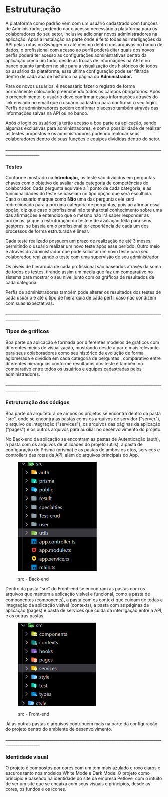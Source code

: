 # Estruturação

A plataforma como padrão vem com um usuário cadastrado com funções de Administrador, podendo dar o acesso necessário a plataforma para os colaboradores do seu setor, inclusive adicionar novos administradores na aplicação. Após a instalação na parte onde é feito todas as interligações da API pelas rotas no Swagger ou até mesmo dentro dos arquivos no banco de dados, o profissional com acesso ao perfil poderá ditar quais dos novos perfis poderá ter acesso as configurações administrativas dentro da aplicação como um todo, desde as trocas de informações na API e no banco quanto também no site para a visualização dos históricos de todos os usuários da plataforma, essa ultima configuração pode ser filtrada dentro de cada aba de histórico na página do **Administrador.**

Para os novos usuários, é necessário fazer o registro de forma normalmente colocando preenchendo todos os campos obrigatórios. Após o preenchimento, o usuário deve confirmar essas informações através do link enviado no email que o usuário cadastrou para confirmar o seu login. Perfis de administradores podem confirmar o acesso também através das informações salvas na API ou no banco.

Após o login os usuários já terão acesso a boa parte da aplicação, sendo algumas exclusivas para administradores, e com a possibilidade de realizar os testes propostos e os administradores podendo realocar seus colaboradores dentro de suas funções e equipes divididas dentro do setor.

\_\_\_\_\_\_\_\_\_\_\_\_\_\_\_\_\_\_\_\_\_\_\_\_\_\_\_\_\_\_\_\_\_\_\_\_\_\_\_\_\_\_\_\_\_\_\_\_\_\_\_\_\_\_\_\_\_\_\_\_\_\_\_\_\_\_\_\_\_\_\_\_\_\_\_\_\_\_\_\_\_\_\_\_\_\_\_\_\_\_\_\_\_\_\_

### Testes

Conforme mostrado na **Introdução,** os teste são divididos em perguntas chaves com o objetivo de avaliar cada categoria de competências do colaborador. Cada pergunta equivale a 1 ponto de cada categoria, e as funcionalidades do teste se baseiam no tipo opção que será escolhida. Caso o usuário marque como **Não** uma das perguntas ele será redirecionado para a próxima categoria de perguntas, pois ao afirmar essa opção, diz que caso o profissional não tenha total conhecimento sobre uma das afirmações é entendido que o mesmo não irá saber responder as próximas, já que a estruturação do teste e de avaliação feita para seus gestores, se baseia em o profissional ter experiência de cada um dos processos de forma estruturada e linear.

Cada teste realizado possuem um prazo de realização de até 3 meses, permitindo o usuário realizar um novo teste após esse período. Outro meio é através do administrador que pode solicitar um novo teste para seu colaborador, realizando o teste com uma supervisão de seu administrador.  &#x20;

Os níveis de hierarquia de cada profissional são baseados através da soma de todos os testes, tirando assim um media que faz um comparativo no sistema para mostrar o seu nível junto com os gráficos de resultados da cada categoria.

Perfis de administradores também pode alterar os resultados dos testes de cada usuário e até o tipo de hierarquia de cada perfil caso não condizem com suas expectativas.

\_\_\_\_\_\_\_\_\_\_\_\_\_\_\_\_\_\_\_\_\_\_\_\_\_\_\_\_\_\_\_\_\_\_\_\_\_\_\_\_\_\_\_\_\_\_\_\_\_\_\_\_\_\_\_\_\_\_\_\_\_\_\_\_\_\_\_\_\_\_\_\_\_\_\_\_\_\_\_\_\_\_\_\_\_\_\_\_\_\_\_\_\_\_\_

### Tipos de gráficos

Boa parte da aplicação é formada por diferentes modelos de gráficos com diferentes meios de visualização, mostrando desde a parte mais relevante para seus colaboradores como seu histórico de evolução de forma aglomerada e dividida em cada categoria de perguntas , comparativo entre diferentes hierarquias conforme resultados dos teste e também no comparativo entre todos os usuários e equipes cadastradas pelos administradores.&#x20;

\_\_\_\_\_\_\_\_\_\_\_\_\_\_\_\_\_\_\_\_\_\_\_\_\_\_\_\_\_\_\_\_\_\_\_\_\_\_\_\_\_\_\_\_\_\_\_\_\_\_\_\_\_\_\_\_\_\_\_\_\_\_\_\_\_\_\_\_\_\_\_\_\_\_\_\_\_\_\_\_\_\_\_\_\_\_\_\_\_\_\_\_\_\_\_

### Estruturação dos códigos

Boa parte da arquitetura de ambos os projetos se encontra dentro da pasta "src", onde se encontra as pastas coms os arquivos de servidor ("server"), o arquivo de integração ("services"), os arquivos das páginas da aplicação ("pages") e os outros arquivos para auxiliar no desenvolvimento do projeto.

No Back-end da aplicação se encontram as pastas de Autenticação (auth), a pasta com os arquivos de utilidades do projeto (utils), a pasta de configuração do Prisma (prisma) e as pastas de ambos os dtos, services e controllers das rotas da API, além do arquivos principais do App.

<figure><img src="../.gitbook/assets/imagem_2022-10-28_224120480.png" alt=""><figcaption><p>src - Back-end</p></figcaption></figure>

Dentro da pasta "src" do Front-end se encontram as pastas com os arquivos que mantem a aplicação visível e funcional, como a pasta de componentes (components), a pasta com os context que cuidam de todas a integração da aplicação visivel (contexts), a pasta com as páginas da aplicação (pages) e pasta de services que cuida da interligação entre a API, e as outras pastas.&#x20;

<figure><img src="../.gitbook/assets/imagem_2022-10-28_224652094.png" alt=""><figcaption><p>src - Front-end</p></figcaption></figure>

Já as outras pastas e arquivos contribuem mais na parte da configuração do projeto dentro do ambiente de desenvolvimento.&#x20;

&#x20;\_\_\_\_\_\_\_\_\_\_\_\_\_\_\_\_\_\_\_\_\_\_\_\_\_\_\_\_\_\_\_\_\_\_\_\_\_\_\_\_\_\_\_\_\_\_\_\_\_\_\_\_\_\_\_\_\_\_\_\_\_\_\_\_\_\_\_\_\_\_\_\_\_\_\_\_\_\_\_\_\_\_\_\_\_\_\_\_\_\_\_\_\_\_\_

### Identidade visual

O projeto é compostos por cores com um tom mais azulado e roxo claros e escuros tanto nos modelos White Mode e Dark Mode. O projeto como principio é baseado na identidade do site da empresa Petlove, com o intuito de ser um site que se encaixa com seus visuais e princípios, desde as cores, os fundos e os ícones. &#x20;
